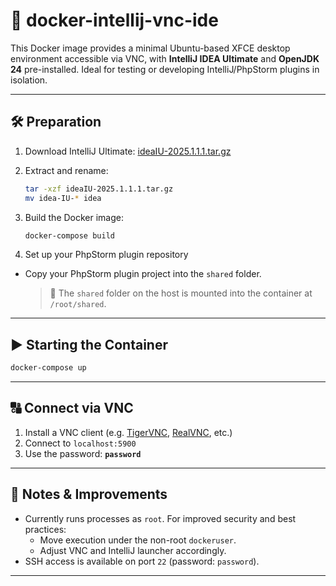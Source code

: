 # 🚀 docker-intellij-vnc-ide

This Docker image provides a minimal Ubuntu-based XFCE desktop environment accessible via VNC, with **IntelliJ IDEA Ultimate** and **OpenJDK 24** pre-installed. Ideal for testing or developing IntelliJ/PhpStorm plugins in isolation.

---

## 🛠️ Preparation

1. Download IntelliJ Ultimate:
   [ideaIU-2025.1.1.1.tar.gz](https://download.jetbrains.com/idea/ideaIU-2025.1.1.1.tar.gz)
2. Extract and rename:

   ```bash
   tar -xzf ideaIU-2025.1.1.1.tar.gz
   mv idea-IU-* idea
   ```
3. Build the Docker image:

   ```bash
   docker-compose build
   ```

4. Set up your PhpStorm plugin repository

- Copy your PhpStorm plugin project into the `shared` folder.
  > 📁 The `shared` folder on the host is mounted into the container at `/root/shared`.
---

## ▶️ Starting the Container

```bash
docker-compose up
```

---

## 🔠️ Connect via VNC

1. Install a VNC client (e.g. [TigerVNC](https://tigervnc.org/), [RealVNC](https://www.realvnc.com/), etc.)
2. Connect to `localhost:5900`
3. Use the password: **`password`**

---

## 📌 Notes & Improvements

* Currently runs processes as `root`. For improved security and best practices:
  * Move execution under the non-root `dockeruser`.
  * Adjust VNC and IntelliJ launcher accordingly.
* SSH access is available on port `22` (password: `password`).

---
